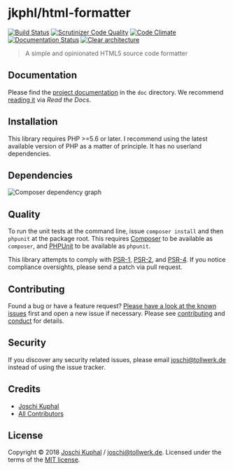 # jkphl/html-formatter

[![Build Status][travis-image]][travis-url]  [![Scrutinizer Code Quality][scrutinizer-image]][scrutinizer-url] [![Code Climate][codeclimate-image]][codeclimate-url] [![Documentation Status][readthedocs-image]][readthedocs-url] [![Clear architecture][clear-architecture-image]][clear-architecture-url]

> A simple and opinionated HTML5 source code formatter

## Documentation

Please find the [project documentation](doc/index.md) in the `doc` directory. We recommend [reading it](http://jkphl-html-formatter.readthedocs.io/) via *Read the Docs*.

## Installation

This library requires PHP >=5.6 or later. I recommend using the latest available version of PHP as a matter of principle. It has no userland dependencies.

## Dependencies

![Composer dependency graph](https://rawgit.com/jkphl/html-formatter/master/doc/dependencies.svg)

## Quality

To run the unit tests at the command line, issue `composer install` and then `phpunit` at the package root. This requires [Composer](http://getcomposer.org/) to be available as `composer`, and [PHPUnit](http://phpunit.de/manual/) to be available as `phpunit`.

This library attempts to comply with [PSR-1][], [PSR-2][], and [PSR-4][]. If you notice compliance oversights, please send a patch via pull request.

## Contributing

Found a bug or have a feature request? [Please have a look at the known issues](https://github.com/jkphl/html-formatter/issues) first and open a new issue if necessary. Please see [contributing](CONTRIBUTING.md) and [conduct](CONDUCT.md) for details.

## Security

If you discover any security related issues, please email joschi@tollwerk.de instead of using the issue tracker.

## Credits

- [Joschi Kuphal][author-url]
- [All Contributors](../../contributors)

## License

Copyright © 2018 [Joschi Kuphal][author-url] / joschi@tollwerk.de. Licensed under the terms of the [MIT license](LICENSE).


[travis-image]: https://secure.travis-ci.org/jkphl/html-formatter.svg
[travis-url]: https://travis-ci.org/jkphl/html-formatter
[scrutinizer-image]: https://scrutinizer-ci.com/g/jkphl/html-formatter/badges/quality-score.png?b=master
[scrutinizer-url]: https://scrutinizer-ci.com/g/jkphl/html-formatter/?branch=master
[codeclimate-image]: https://lima.codeclimate.com/github/jkphl/html-formatter/badges/gpa.svg
[codeclimate-url]: https://lima.codeclimate.com/github/jkphl/html-formatter
[readthedocs-image]: https://readthedocs.org/projects/jkphl-html-formatter/badge/?version=latest
[readthedocs-url]: http://jkphl-html-formatter.readthedocs.io/en/latest/?badge=latest
[clear-architecture-image]: https://img.shields.io/badge/Clear%20Architecture-%E2%9C%94-brightgreen.svg
[clear-architecture-url]: https://github.com/jkphl/clear-architecture
[author-url]: https://jkphl.is
[PSR-1]: https://github.com/php-fig/fig-standards/blob/master/accepted/PSR-1-basic-coding-standard.md
[PSR-2]: https://github.com/php-fig/fig-standards/blob/master/accepted/PSR-2-coding-style-guide.md
[PSR-4]: https://github.com/php-fig/fig-standards/blob/master/accepted/PSR-4-autoloader.md
